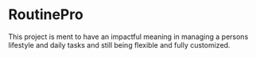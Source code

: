 # RoutinePro
This project is ment to have an impactful meaning in managing a persons lifestyle and daily tasks and still being flexible and fully customized.
